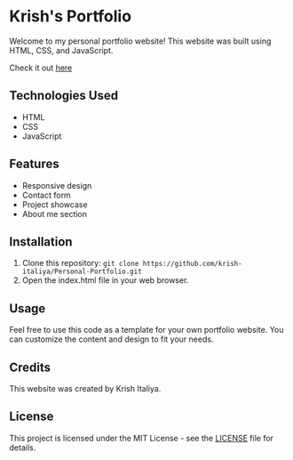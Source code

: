# Krish's Portfolio

Welcome to my personal portfolio website! This website was built using HTML, CSS, and JavaScript. 

Check it out [here](https://krishitaliya.netlify.app/)

## Technologies Used

- HTML
- CSS
- JavaScript

## Features

- Responsive design
- Contact form
- Project showcase
- About me section

## Installation

1. Clone this repository: `git clone https://github.com/krish-italiya/Personal-Portfolio.git`
2. Open the index.html file in your web browser.

## Usage

Feel free to use this code as a template for your own portfolio website. You can customize the content and design to fit your needs.

## Credits

This website was created by Krish Italiya. 

## License

This project is licensed under the MIT License - see the [LICENSE](LICENSE) file for details.
